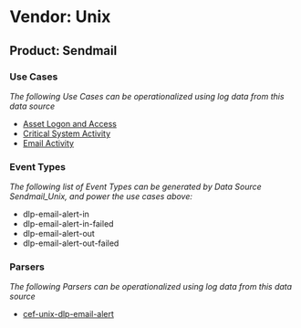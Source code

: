 Vendor: Unix
============
Product: Sendmail
-----------------

### Use Cases

_The following Use Cases can be operationalized using log data from this data source_

* [Asset Logon and Access](../UseCases/usecase_asset_logon_and_access.md)
* [Critical System Activity](../UseCases/usecase_critical_system_activity.md)
* [Email Activity](../UseCases/usecase_email_activity.md)


### Event Types

_The following list of Event Types can be generated by Data Source Sendmail_Unix, and power the use cases above:_

- dlp-email-alert-in
- dlp-email-alert-in-failed
- dlp-email-alert-out
- dlp-email-alert-out-failed


### Parsers

_The following Parsers can be operationalized using log data from this data source_

* [cef-unix-dlp-email-alert](../Parsers/parserContent_cef-unix-dlp-email-alert.md)
